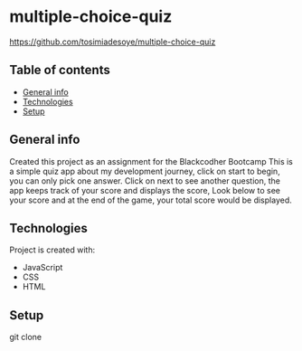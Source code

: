 # multiple-choice-quiz

https://github.com/tosimiadesoye/multiple-choice-quiz

## Table of contents
* [General info](#general-info)
* [Technologies](#technologies)
* [Setup](#setup)

## General info
Created this project as an assignment for the Blackcodher Bootcamp
This is a simple quiz app about my development journey, click on start to begin, you can only pick one answer. Click on next to see another question, the app keeps track of your score and displays the score, Look below to see your score and at the end of the game, your total score would be displayed.
	
## Technologies
Project is created with:
* JavaScript
* CSS
* HTML
	
## Setup
git clone <url>





